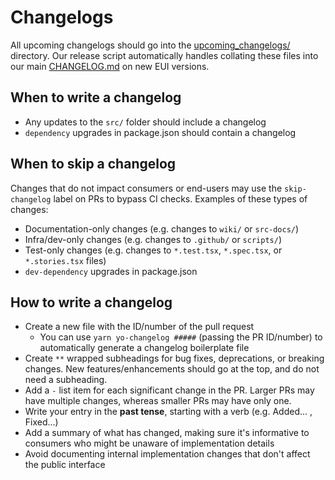 # Changelogs

All upcoming changelogs should go into the [upcoming_changelogs/](../../../upcoming_changelogs/_template.md) directory. Our release script automatically handles collating these files into our main [CHANGELOG.md](../../../CHANGELOG.md) on new EUI versions.

## When to write a changelog

- Any updates to the `src/` folder should include a changelog
- `dependency` upgrades in package.json should contain a changelog

## When to skip a changelog

Changes that do not impact consumers or end-users may use the `skip-changelog` label on PRs to bypass CI checks. Examples of these types of changes:

- Documentation-only changes (e.g. changes to `wiki/` or `src-docs/`)
- Infra/dev-only changes (e.g. changes to `.github/` or `scripts/`)
- Test-only changes (e.g. changes to `*.test.tsx`, `*.spec.tsx`, or `*.stories.tsx` files)
- `dev-dependency` upgrades in package.json

## How to write a changelog

* Create a new file with the ID/number of the pull request
  * You can use `yarn yo-changelog #####` (passing the PR ID/number) to automatically generate a changelog boilerplate file
* Create `**` wrapped subheadings for bug fixes, deprecations, or breaking changes. New features/enhancements should go at the top, and do not need a subheading.
* Add a `-` list item for each significant change in the PR. Larger PRs may have multiple changes, whereas smaller PRs may have only one.
* Write your entry in the **past tense**, starting with a verb (e.g. Added... , Fixed...)
* Add a summary of what has changed, making sure it's informative to consumers who might be unaware of implementation details
* Avoid documenting internal implementation changes that don't affect the public interface
